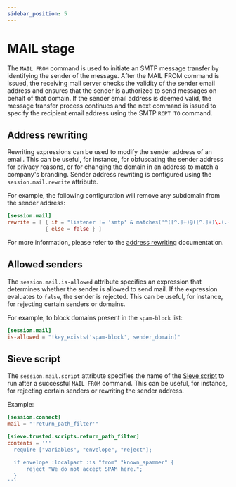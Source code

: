```yaml
---
sidebar_position: 5
---
```


# MAIL stage

The `MAIL FROM` command is used to initiate an SMTP message transfer by identifying the sender of the message. After the MAIL FROM command is issued, the receiving mail server checks the validity of the sender email address and ensures that the sender is authorized to send messages on behalf of that domain. If the sender email address is deemed valid, the message transfer process continues and the next command is issued to specify the recipient email address using the SMTP `RCPT TO` command.

## Address rewriting

Rewriting expressions can be used to modify the sender address of an email. This can be useful, for instance, for obfuscating the sender address for privacy reasons, or for changing the domain in an address to match a company's branding. Sender address rewriting is configured using the `session.mail.rewrite` attribute.

For example, the following configuration will remove any subdomain from the sender address:

```toml
[session.mail]
rewrite = [ { if = "listener != 'smtp' & matches('^([^.]+)@([^.]+)\.(.+)$', rcpt)", then = "$1 + '@' + $3" },
            { else = false } ]
```

For more information, please refer to the [address rewriting](/docs/mta/rewrite/address) documentation.

## Allowed senders

The `session.mail.is-allowed` attribute specifies an expression that determines whether the sender is allowed to send mail. If the expression evaluates to `false`, the sender is rejected. This can be useful, for instance, for rejecting certain senders or domains.

For example, to block domains present in the `spam-block` list:

```toml
[session.mail]
is-allowed = "!key_exists('spam-block', sender_domain)"
```

## Sieve script

The `session.mail.script` attribute specifies the name of the [Sieve script](/docs/sieve/overview) to run after a successful `MAIL FROM` command. This can be useful, for instance, for rejecting certain senders or rewriting the sender address.

Example:

```toml
[session.connect]
mail = "'return_path_filter'"

[sieve.trusted.scripts.return_path_filter]
contents = '''
  require ["variables", "envelope", "reject"];

  if envelope :localpart :is "from" "known_spammer" {
      reject "We do not accept SPAM here.";
  }
'''
```


